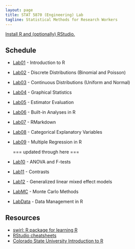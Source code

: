 ```yaml
---
layout: page
title: STAT 5870 (Engineering) Lab
tagline: Statistical Methods for Research Workers
---
```


[Install R and (optionally) RStudio.](installation.html)

## Schedule

 - [Lab01](lab01/lab01.html) - Introduction to R
 - [Lab02](lab02/lab02.html) - Discrete Distributions (Binomial and Poisson) 
 - [Lab03](lab03/lab03.html) - Continuous Distributions (Uniform and Normal) 
 - [Lab04](lab04/lab04.html) - Graphical Statistics
 - [Lab05](lab05/lab05.html) - Estimator Evaluation
 - [Lab06](lab06/lab06.html) - Built-in Analyses in R
 - [Lab07](lab07/lab07.html) - RMarkdown
 - [Lab08](lab08/lab08.html) - Categorical Explanatory Variables
 - [Lab09](lab09/lab09.html) - Multiple Regression in R
 
   === updated through here ===
 
 - [Lab10](lab10/lab10.html) - ANOVA and F-tests
 - [Lab11](lab11/lab11.html) - Contrasts
 - [Lab12](lab12/lab12.html) - Generalized linear mixed effect models
 
  
 - [LabMC](lab04_old/lab04_old.Rmd) - Monte Carlo Methods
 - [LabData](labData/lab02.html) - Data Management in R


## Resources

 - [swirl: R package for learning R](https://swirlstats.com/)
 - [RStudio cheatsheets](https://rstudio.com/resources/cheatsheets/)
 - [Colorado State University Introduction to R](https://csu-r.github.io/Module1/associated-csu-course.html)
